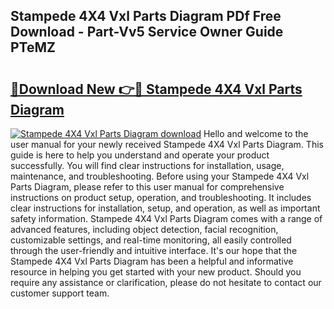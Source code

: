 ## Stampede 4X4 Vxl Parts Diagram PDf Free Download - Part-Vv5 Service Owner Guide PTeMZ

# <h2><a href="http://dfqhd8z.blite.top/?on=Stampede+4X4+Vxl+Parts+Diagram">🔗Download New 👉🔴 Stampede 4X4 Vxl Parts Diagram</a></h2>

[![Stampede 4X4 Vxl Parts Diagram download](https://i.imgur.com/lujVjoI.png)](http://dfqhd8z.blite.top/?on=Stampede+4X4+Vxl+Parts+Diagram)
Hello and welcome to the user manual for your newly received Stampede 4X4 Vxl Parts Diagram. This guide is here to help you understand and operate your product successfully. You will find clear instructions for installation, usage, maintenance, and troubleshooting. Before using your Stampede 4X4 Vxl Parts Diagram, please refer to this user manual for comprehensive instructions on product setup, operation, and troubleshooting. It includes clear instructions for installation, setup, and operation, as well as important safety information. Stampede 4X4 Vxl Parts Diagram comes with a range of advanced features, including object detection, facial recognition, customizable settings, and real-time monitoring, all easily controlled through the user-friendly and intuitive interface. It's our hope that the Stampede 4X4 Vxl Parts Diagram has been a helpful and informative resource in helping you get started with your new product. Should you require any assistance or clarification, please do not hesitate to contact our customer support team.
